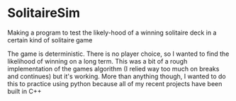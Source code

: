 # SolitaireSim
Making a program to test the likely-hood of a winning solitaire deck in a certain kind of solitaire game

The game is deterministic. There is no player choice, so I wanted to find the likelihood of winning on a long term. This was a bit of a rough implementation of the games algorithm (I relied way too much on breaks and continues) but it's working. More than anything though, I wanted to do this to practice using python because all of my recent projects have been built in C++